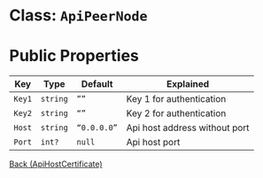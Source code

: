 # Class: `ApiPeerNode`

# Public Properties
| Key    | Type     | Default     | Explained |
| ------ | -------- | ----------- | ----------------------------- |
| `Key1` | `string` | `””`        | Key 1 for authentication      |
| `Key2` | `string` | `“”`        | Key 2 for authentication      |
| `Host` | `string` | `“0.0.0.0”` | Api host address without port |
| `Port` | `int?`   | `null`      | Api host port                 |

[Back (ApiHostCertificate)](./ApiHostCertificate.md)
